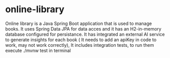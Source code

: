# online-library
 Online library is a Java Spring Boot application that is used to manage books. 
 It uses Spring Data JPA for data acces and it has an H2-in-memory database configured for persistance.
 It has integrated an external AI service to generate insights for each book ( It needs to add an apiKey in code to work, may not work correctly),
 It includes integration tests, to run them execute ./mvnw test in terminal
